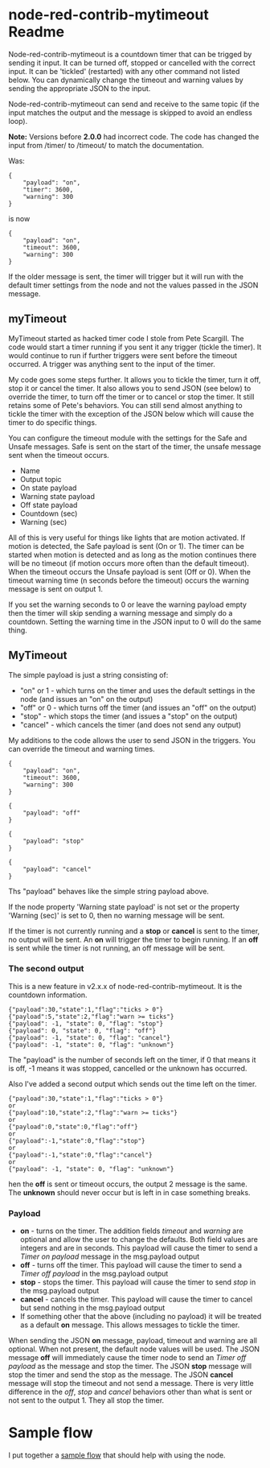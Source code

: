 # node-red-contrib-mytimeout Readme
Node-red-contrib-mytimeout is a countdown timer that can be trigged by sending it input. It can be turned off, stopped or cancelled with the correct input. It can be 'tickled' (restarted) with any other command not listed below. You can dynamically change the timeout and warning values by sending the appropriate JSON to the input.

Node-red-contrib-mytimeout can send and receive to the same topic (if the input matches the output and the message is skipped to avoid an endless loop).

**Note:** Versions before **2.0.0** had incorrect code. The code has changed the input from /timer/ to /timeout/ to match the documentation.

Was:

```
{
    "payload": "on",
    "timer": 3600,
    "warning": 300
}
```
is now

```
{
    "payload": "on",
    "timeout": 3600,
    "warning": 300
}
```

If the older message is sent, the timer will trigger but it will run with the default timer settings from the node and not the values passed in the JSON message.

## myTimeout
MyTimeout started as hacked timer code I stole from Pete Scargill. The code would start a timer running if you sent it any trigger (tickle the timer). It would continue to run if further triggers were sent before the timeout occurred. A trigger was anything sent to the input of the timer.

My code goes some steps further. It allows you to tickle the timer, turn it off, stop it or cancel the timer. It also allows you to send JSON (see below) to override the timer, to turn off the timer or to cancel or stop the timer. It still retains some of Pete's behaviors. You can still send almost anything to tickle the timer with the exception of the JSON below which will cause the timer to do specific things.

You can configure the timeout module with the settings for the Safe and Unsafe messages. Safe is sent on the start of the timer, the unsafe message sent when the timeout occurs.

* Name
* Output topic
* On state payload
* Warning state payload
* Off state payload
* Countdown (sec)
* Warning (sec)

All of this is very useful for things like lights that are motion activated. If motion is detected, the Safe payload is sent (On or 1). The timer can be started when motion is detected and as long as the motion continues there will be no timeout (if motion occurs more often than the default timeout). When the timeout occurs the Unsafe payload is sent (Off or 0). When the timeout warning time (n seconds before the timeout) occurs the warning message is sent on output 1.

If you set the warning seconds to 0 or leave the warning payload empty then the timer will skip sending a warning message and simply do a countdown. Setting the warning time in the JSON input to 0 will do the same thing.

## MyTimeout
The simple payload is just a string consisting of:

* "on" or 1 - which turns on the timer and uses the default settings in the node (and issues an "on" on the output)
* "off" or 0 - which turns off the timer (and issues an "off" on the output)
* "stop" - which stops the timer (and issues a "stop" on the output)
* "cancel" - which cancels the timer (and does not send any output)

My additions to the code allows the user to send JSON in the triggers. You can override the timeout and warning times. 

```
{
    "payload": "on",
    "timeout": 3600,
    "warning": 300
}

{
    "payload": "off"
}

{
    "payload": "stop"
}

{
    "payload": "cancel"
}
```

Ths "payload" behaves like the simple string payload above.

If the node property 'Warning state payload' is not set or the property 'Warning (sec)' is set to 0, then no warning message will be sent.

If the timer is not currently running and a **stop** or **cancel** is sent to the timer, no output will be sent. An **on** will trigger the timer to begin running. If an **off** is sent while the timer is not running, an off message will be sent.

### The second output
This is a new feature in v2.x.x of node-red-contrib-mytimeout. It is the countdown information.

```
{"payload":30,"state":1,"flag":"ticks > 0"}
{"payload":5,"state":2,"flag":"warn >= ticks"}
{"payload": -1, "state": 0, "flag": "stop"}
{"payload": 0, "state": 0, "flag": "off"}
{"payload": -1, "state": 0, "flag": "cancel"}
{"payload": -1, "state": 0, "flag": "unknown"}
```

The "payload" is the number of seconds left on the timer, if 0 that means it is off, -1 means it was stopped, cancelled or the unknown has occurred.

Also I've added a second output which sends out the time left on the timer.

```
{"payload":30,"state":1,"flag":"ticks > 0"}
or
{"payload":10,"state":2,"flag":"warn >= ticks"}
or
{"payload":0,"state":0,"flag":"off"}
or
{"payload":-1,"state":0,"flag":"stop"}
or
{"payload":-1,"state":0,"flag":"cancel"}
or
{"payload": -1, "state": 0, "flag": "unknown"}
```

hen the **off** is sent or timeout occurs, the output 2 message is the same.
The **unknown** should never occur but is left in in case something breaks.

### Payload
* **on** - turns on the timer. The addition fields *timeout* and *warning* are optional and allow the user to change the defaults. Both field values are integers and are in seconds. This payload will cause the timer to send a *Timer on payload* message in the msg.payload output
* **off** - turns off the timer. This payload will cause the timer to send a *Timer off payload* in the msg.payload output
* **stop** - stops the timer. This payload will cause the timer to send *stop* in the msg.payload output
* **cancel** - cancels the timer. This payload will cause the timer to cancel but send nothing in the msg.payload output
* If something other that the above (including no payload) it will be treated as a default **on** message. This allows messages to tickle the timer.

When sending the JSON **on** message, payload, timeout and warning are
all optional. When not present, the default node values will be
used. The JSON message **off** will immediately cause the timer node
to send an *Timer off payload* as the message and stop the timer. The
JSON **stop** message will stop the timer and send the stop as the
message. The JSON **cancel** message will stop the timeout and not
send a message. There is very little difference in the *off*, *stop*
and *cancel* behaviors other than what is sent or not sent to the
output 1. They all stop the timer.

# Sample flow

I put together a [sample flow](https://flows.nodered.org/flow/a391edfb38b959122d2dd42242ddd950) that should help with using the node.

